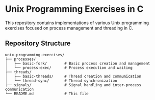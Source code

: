 # Unix Programming Exercises in C
This repository contains implementations of various Unix programming exercises focused on process management and threading in C.

## Repository Structure

```
unix-programming-exercises/
├── processes/
│   ├── basic-fork/        # Basic process creation and management
│   └── process-exec/      # Process execution and waiting
├── threads/
│   ├── basic-threads/     # Thread creation and communication
│   └── thread-sync/       # Thread synchronization
├── signals/               # Signal handling and inter-process communication
└── README.md              # This file
```
